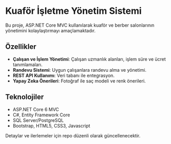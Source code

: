 # Kuaför İşletme Yönetim Sistemi

Bu proje, ASP.NET Core MVC kullanılarak kuaför ve berber salonlarının yönetimini kolaylaştırmayı amaçlamaktadır.

## Özellikler
- **Çalışan ve İşlem Yönetimi**: Çalışan uzmanlık alanları, işlem süre ve ücret tanımlamaları.
- **Randevu Sistemi**: Uygun çalışanlara randevu alma ve yönetimi.
- **REST API Kullanımı**: Veri tabanı ile entegrasyon.
- **Yapay Zeka Önerileri**: Fotoğraf ile saç modeli ve renk önerileri.

## Teknolojiler
- ASP.NET Core 6 MVC
- C#, Entity Framework Core
- SQL Server/PostgreSQL
- Bootstrap, HTML5, CSS3, Javascript

Detaylar ve ilerlemeler için repo düzenli olarak güncellenecektir.

